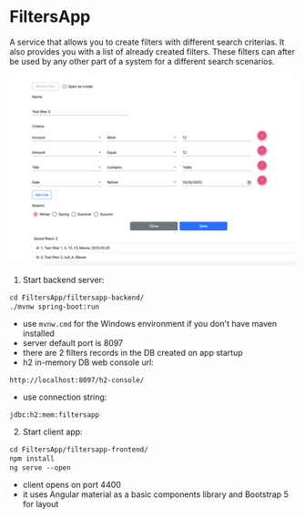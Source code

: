 # FiltersApp
A service that allows you to create filters with different search criterias. It also provides you with a list of already created filters. These filters can after be used by any other part of a system for a different search scenarios.

<p align="center">
  <img src="./demo/demo_picture.png" width="750">
</p>

1. Start backend server:
```shell
cd FiltersApp/filtersapp-backend/
./mvnw spring-boot:run
```
* use  ```mvnw.cmd``` for the Windows environment if you don't have maven installed
* server default port is 8097
* there are 2 filters records in the DB created on app startup
* h2 in-memory DB web console url:
```shell
http://localhost:8097/h2-console/
```
* use connection string:
```shell
jdbc:h2:mem:filtersapp
```

2. Start client app:
```shell
cd FiltersApp/filtersapp-frontend/
npm install
ng serve --open
```
* client opens on port 4400
* it uses Angular material as a basic components library and Bootstrap 5 for layout
